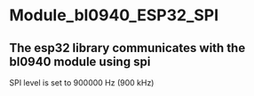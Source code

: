 # Module_bl0940_ESP32_SPI
## The esp32 library communicates with the bl0940 module using spi
SPI level is set to 900000 Hz (900 kHz)
